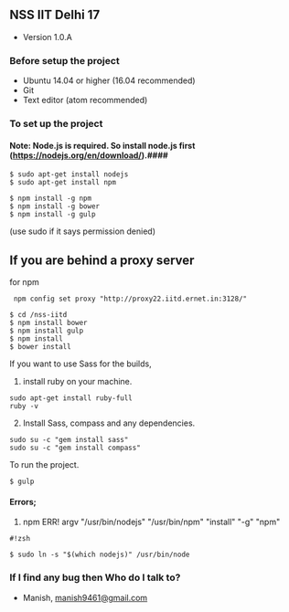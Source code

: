 
## NSS IIT Delhi 17 ##

* Version 1.0.A
### Before setup the project ###
* Ubuntu 14.04 or higher (16.04 recommended)
* Git
* Text editor (atom recommended)

### To set up the project ###

#### Note: Node.js is required. So install node.js first (https://nodejs.org/en/download/).####

```
$ sudo apt-get install nodejs
$ sudo apt-get install npm
```


```
$ npm install -g npm
$ npm install -g bower
$ npm install -g gulp
```
 (use sudo if it says permission denied)

## If you are behind a proxy server ##
for npm

```
 npm config set proxy "http://proxy22.iitd.ernet.in:3128/"
```


```
$ cd /nss-iitd
$ npm install bower
$ npm install gulp
$ npm install
$ bower install
```

If you want to use Sass for the builds,

1. install ruby on your machine.

```
sudo apt-get install ruby-full
ruby -v
```

2. Install Sass, compass and any dependencies.

```
sudo su -c "gem install sass"
sudo su -c "gem install compass"

```


To run the project.


```
$ gulp
```

#### Errors; ####

1. npm ERR! argv "/usr/bin/nodejs" "/usr/bin/npm" "install" "-g" "npm"


```
#!zsh

$ sudo ln -s "$(which nodejs)" /usr/bin/node
```


### If I find any bug then Who do I talk to? ###

* Manish, manish9461@gmail.com
